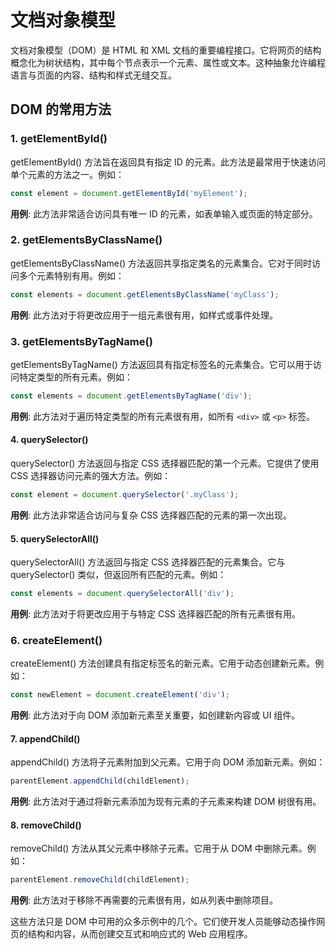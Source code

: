 # 文档对象模型

文档对象模型（DOM）是 HTML 和 XML 文档的重要编程接口。它将网页的结构概念化为树状结构，其中每个节点表示一个元素、属性或文本。这种抽象允许编程语言与页面的内容、结构和样式无缝交互。

## DOM 的常用方法

### 1. getElementById()

getElementById() 方法旨在返回具有指定 ID 的元素。此方法是最常用于快速访问单个元素的方法之一。例如：

```javascript
const element = document.getElementById('myElement');
```

**用例**: 此方法非常适合访问具有唯一 ID 的元素，如表单输入或页面的特定部分。

### 2. getElementsByClassName()

getElementsByClassName() 方法返回共享指定类名的元素集合。它对于同时访问多个元素特别有用。例如：

```javascript
const elements = document.getElementsByClassName('myClass');
```

**用例**: 此方法对于将更改应用于一组元素很有用，如样式或事件处理。

### 3. getElementsByTagName()

getElementsByTagName() 方法返回具有指定标签名的元素集合。它可以用于访问特定类型的所有元素。例如：

```javascript
const elements = document.getElementsByTagName('div');
```

**用例**: 此方法对于遍历特定类型的所有元素很有用，如所有 `<div>` 或 `<p>` 标签。

#### 4. querySelector()

querySelector() 方法返回与指定 CSS 选择器匹配的第一个元素。它提供了使用 CSS 选择器访问元素的强大方法。例如：

```javascript
const element = document.querySelector('.myClass');
```

**用例**: 此方法非常适合访问与复杂 CSS 选择器匹配的元素的第一次出现。

#### 5. querySelectorAll()

querySelectorAll() 方法返回与指定 CSS 选择器匹配的元素集合。它与 querySelector() 类似，但返回所有匹配的元素。例如：

```javascript
const elements = document.querySelectorAll('div');
```

**用例**: 此方法对于将更改应用于与特定 CSS 选择器匹配的所有元素很有用。

### 6. createElement()

createElement() 方法创建具有指定标签名的新元素。它用于动态创建新元素。例如：

```javascript
const newElement = document.createElement('div');
```

**用例**: 此方法对于向 DOM 添加新元素至关重要，如创建新内容或 UI 组件。

#### 7. appendChild()

appendChild() 方法将子元素附加到父元素。它用于向 DOM 添加新元素。例如：

```javascript
parentElement.appendChild(childElement);
```

**用例**: 此方法对于通过将新元素添加为现有元素的子元素来构建 DOM 树很有用。

#### 8. removeChild()

removeChild() 方法从其父元素中移除子元素。它用于从 DOM 中删除元素。例如：

```javascript
parentElement.removeChild(childElement);
```

**用例**: 此方法对于移除不再需要的元素很有用，如从列表中删除项目。

这些方法只是 DOM 中可用的众多示例中的几个。它们使开发人员能够动态操作网页的结构和内容，从而创建交互式和响应式的 Web 应用程序。

